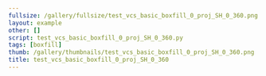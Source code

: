 ```yaml
---
fullsize: /gallery/fullsize/test_vcs_basic_boxfill_0_proj_SH_0_360.png
layout: example
other: []
script: test_vcs_basic_boxfill_0_proj_SH_0_360.py
tags: [boxfill]
thumb: /gallery/thumbnails/test_vcs_basic_boxfill_0_proj_SH_0_360.png
title: test_vcs_basic_boxfill_0_proj_SH_0_360
---
```

